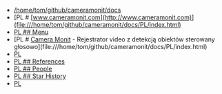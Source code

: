 + [/home/tom/github/cameramonit/docs](file:///home/tom/github/cameramonit/docs/)
+ [PL # [www.cameramonit.com](http://www.cameramonit.com)](file:///home/tom/github/cameramonit/docs/PL/index.html)
+ [PL ## Menu](file:///home/tom/github/cameramonit/docs/PL/index.html)
+ [PL # [Camera Monit](https://www.cameramonit.com/) - Rejestrator video z detekcją obiektów sterowany głosowo](file:///home/tom/github/cameramonit/docs/PL/index.html)
+ [PL ](file:///home/tom/github/cameramonit/docs/PL/index.html)
+ [PL ## References](file:///home/tom/github/cameramonit/docs/PL/index.html)
+ [PL ## People](file:///home/tom/github/cameramonit/docs/PL/index.html)
+ [PL ## Star History](file:///home/tom/github/cameramonit/docs/PL/index.html)
+ [PL ](file:///home/tom/github/cameramonit/docs/PL/index.html)

